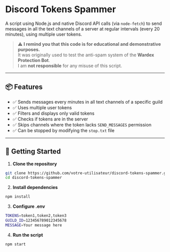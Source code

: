 # Discord Tokens Spammer

A script using Node.js and native Discord API calls (via `node-fetch`) to send messages in all the text channels of a server at regular intervals (every 20 minutes), using multiple user tokens.

> ⚠️ **I remind you that this code is for educational and demonstrative purposes.**  
> It was originally used to test the anti-spam system of the **Wardex Protection Bot**.  
> I am **not responsible** for any misuse of this script.

---

## 📦 Features

- ✅ Sends messages every minutes in all text channels of a specific guild
- ✅ Uses multiple user tokens
- ✅ Filters and displays only valid tokens
- ✅ Checks if tokens are in the server
- ✅ Skips channels where the token lacks `SEND_MESSAGES` permission
- ✅ Can be stopped by modifying the `stop.txt` file

---

## 🚀 Getting Started

1. **Clone the repository**

```bash
git clone https://github.com/votre-utilisateur/discord-tokens-spammer.git
cd discord-tokens-spammer
```

2. **Install dependencies**
```bash
npm install
```

3. **Configure .env**
```bash
TOKENS=token1,token2,token3
GUILD_ID=123456789012345678
MESSAGE=Your message here
```

4. **Run the script**
```bash
npm start
```

